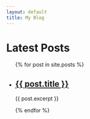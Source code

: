 ```yaml
---
layout: default
title: My Blog
---
```

<h1>Latest Posts</h1>

<ul class= "post">
  {% for post in site.posts %}
    <li>
      <h2><a href="{{ post.url }}">{{ post.title }}</a></h2>
      <p>{{ post.excerpt }}</p>
    </li>
  {% endfor %}
</ul>

